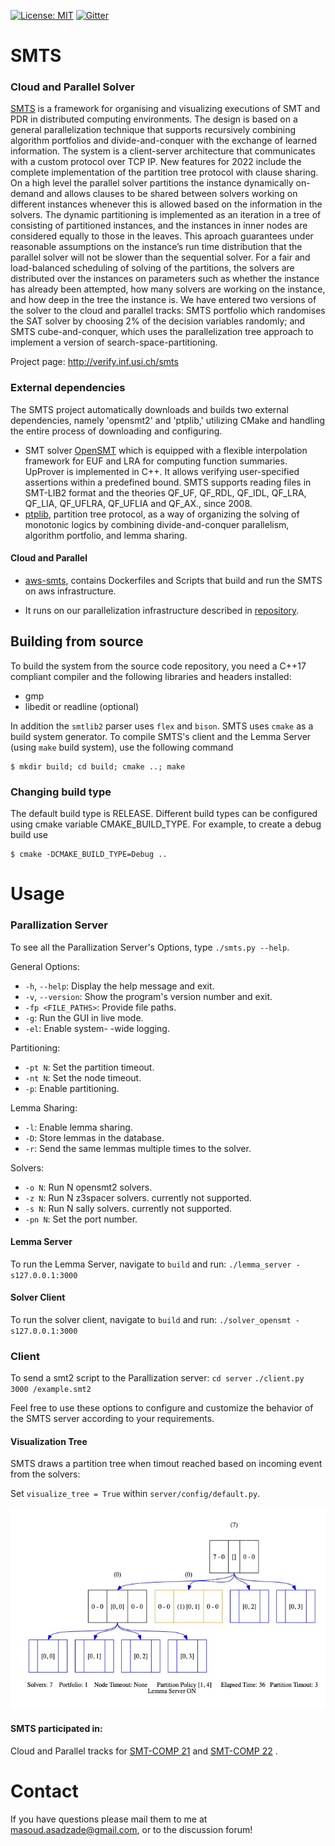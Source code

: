 [![License: MIT](https://img.shields.io/badge/License-MIT-yellow.svg)](https://opensource.org/licenses/MIT) [![Gitter](https://badges.gitter.im/usi-verification-and-security/smts.svg)](https://gitter.im/usi-verification-and-security/smts?utm_source=badge&utm_medium=badge&utm_campaign=pr-badge&utm_content=badge)
# SMTS
### Cloud and Parallel Solver
[SMTS](https://verify.inf.usi.ch/smts) is a framework for organising and visualizing executions of SMT and PDR in distributed computing environments.  The design is based on a general parallelization technique that supports recursively combining algorithm portfolios and divide-and-conquer with the exchange of learned information. The system is a client-server architecture that communicates with a custom protocol over TCP IP. New features for 2022 include the complete implementation of the partition tree protocol with clause sharing. On a high level the parallel solver partitions the instance dynamically on-demand and allows clauses to be shared between solvers working on different instances whenever this is allowed based on the information in the solvers. The dynamic partitioning is implemented as an iteration in a tree of consisting of partitioned instances, and the instances in inner nodes are considered equally to those in the leaves. This aproach guarantees under reasonable assumptions on the instance’s run time distribution that the parallel solver will not be slower than the sequential solver. For a fair and load-balanced scheduling of solving of the partitions, the solvers are distributed over the instances on parameters such as whether the instance has already been attempted, how many solvers are working on the instance, and how deep in the tree the instance is. We have entered two versions of the solver to the cloud and parallel tracks: SMTS portfolio which randomises the SAT solver by choosing 2% of the decision variables randomly; and SMTS cube-and-conquer, which uses the parallelization tree approach to implement a version of search-space-partitioning.


Project page: http://verify.inf.usi.ch/smts

### External dependencies
The SMTS project automatically downloads and builds two external dependencies, namely 'opensmt2' and 'ptplib,' utilizing CMake and handling the entire process of downloading and configuring.
- SMT solver [OpenSMT](https://github.com/usi-verification-and-security/opensmt.git) which is equipped with a flexible interpolation framework for EUF and LRA for computing function summaries. UpProver is implemented in C++. It allows verifying user-specified assertions within a predefined bound. 
SMTS supports reading files in SMT-LIB2 format and the theories QF_UF, QF_RDL, QF_IDL, QF_LRA, QF_LIA, QF_UFLRA, QF_UFLIA and QF_AX.,
since 2008.
- [ptplib](https://github.com/usi-verification-and-security/ptplib ), partition tree protocol, as a way of organizing
the solving of monotonic logics by combining divide-and-conquer parallelism, algorithm portfolio, and lemma sharing.

#### Cloud and Parallel
 - [aws-smts](https://github.com/usi-verification-and-security/aws-smts), contains Dockerfiles and Scripts that build and run the SMTS on aws infrastructure.

- It runs on our parallelization infrastructure described in [repository](https://github.com/usi-verification-and-security/opensmt-debugging).


## Building from source

To build the system from the source code repository, you need a C++17
compliant compiler and the following libraries and headers installed:

 - gmp
 - libedit or readline (optional)

In addition the `smtlib2` parser uses `flex` and `bison`.
SMTS uses `cmake` as a build system generator. To compile SMTS's client and the Lemma Server (using `make` build system), use the following
command
```
$ mkdir build; cd build; cmake ..; make
```

### Changing build type
The default build type is RELEASE. Different build types can be configured using cmake variable CMAKE_BUILD_TYPE. For example, to create a debug build use
```
$ cmake -DCMAKE_BUILD_TYPE=Debug ..
```

Usage
=====
### Parallization Server
To see all the Parallization Server's Options, type `./smts.py --help`.

General Options:
- `-h`, `--help`: Display the help message and exit.
- `-v`, `--version`: Show the program's version number and exit.
- `-fp <FILE_PATHS>`: Provide file paths.
- `-g`: Run the GUI in live mode. 
- `-el`: Enable system- -wide logging.

Partitioning:
- `-pt N`: Set the partition timeout.
- `-nt N`: Set the node timeout.
- `-p`: Enable partitioning.

Lemma Sharing:
- `-l`: Enable lemma sharing.
- `-D`: Store lemmas in the database.
- `-r`: Send the same lemmas multiple times to the solver.

Solvers:
- `-o N`: Run N opensmt2 solvers.
- `-z N`: Run N z3spacer solvers. currently not supported.
- `-s N`: Run N sally solvers.  currently not supported.
- `-pn N`: Set the port number.


#### Lemma Server
To run the Lemma Server, navigate to `build` and run:
`./lemma_server -s127.0.0.1:3000`
#### Solver Client
To run the solver client, navigate to `build` and run:
`./solver_opensmt -s127.0.0.1:3000`
### Client

To send a smt2 script to the Parallization server:
 `cd server`
`./client.py 3000 /example.smt2`

Feel free to use these options to configure and customize the behavior of the SMTS server according to your requirements.

#### Visualization Tree 
SMTS draws a partition tree when timout reached based on incoming event from the solvers:

Set `visualize_tree = True` within `server/config/default.py`.

![example](./server/vt.jpg)
#### SMTS participated in:
Cloud and Parallel tracks for [SMT-COMP 21](https://smt-comp.github.io/2021/parallel-and-cloud-tracks.html) and [SMT-COMP 22](https://smt-comp.github.io/2022/parallel-and-cloud-tracks.html) .

Contact
=====
If you have questions please mail them to me at
masoud.asadzade@gmail.com, or to the discussion forum!
